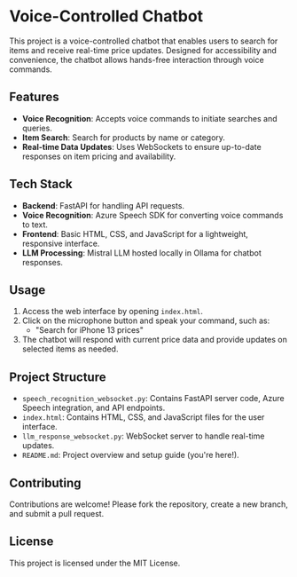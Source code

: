 # Voice-Controlled Chatbot

This project is a voice-controlled chatbot that enables users to search for items and receive real-time price updates. Designed for accessibility and convenience, the chatbot allows hands-free interaction through voice commands.

## Features

- **Voice Recognition**: Accepts voice commands to initiate searches and queries.
- **Item Search**: Search for products by name or category.
- **Real-time Data Updates**: Uses WebSockets to ensure up-to-date responses on item pricing and availability.

## Tech Stack

- **Backend**: FastAPI for handling API requests.
- **Voice Recognition**: Azure Speech SDK for converting voice commands to text.
- **Frontend**: Basic HTML, CSS, and JavaScript for a lightweight, responsive interface.
- **LLM Processing**: Mistral LLM hosted locally in Ollama for chatbot responses.

## Usage

1. Access the web interface by opening `index.html`.
2. Click on the microphone button and speak your command, such as:
    - "Search for iPhone 13 prices"
3. The chatbot will respond with current price data and provide updates on selected items as needed.

## Project Structure

- `speech_recognition_websocket.py`: Contains FastAPI server code, Azure Speech integration, and API endpoints.
- `index.html`: Contains HTML, CSS, and JavaScript files for the user interface.
- `llm_response_websocket.py`: WebSocket server to handle real-time updates.
- `README.md`: Project overview and setup guide (you're here!).

## Contributing

Contributions are welcome! Please fork the repository, create a new branch, and submit a pull request.

## License

This project is licensed under the MIT License.
